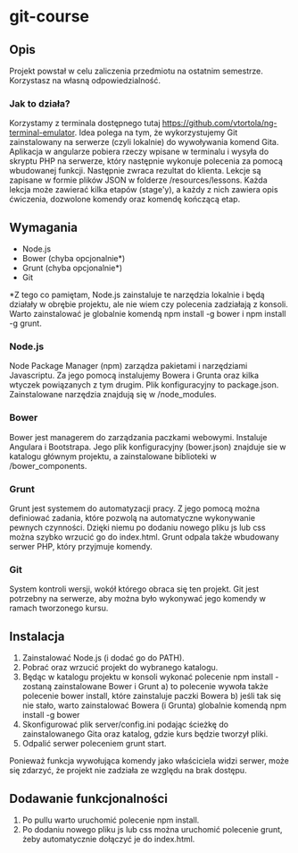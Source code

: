 # git-course

## Opis
Projekt powstał w celu zaliczenia przedmiotu na ostatnim semestrze. Korzystasz na własną odpowiedzialność.

### Jak to działa?
Korzystamy z terminala dostępnego tutaj https://github.com/vtortola/ng-terminal-emulator. Idea polega na tym, że wykorzystujemy Git zainstalowany na serwerze (czyli lokalnie) do wywoływania komend Gita. Aplikacja w angularze pobiera rzeczy wpisane w terminalu i wysyła do skryptu PHP na serwerze, który następnie wykonuje polecenia za pomocą wbudowanej funkcji. Następnie zwraca rezultat do klienta. 
Lekcje są zapisane w formie plików JSON w folderze /resources/lessons. Każda lekcja może zawierać kilka etapów (stage'y), a każdy z nich zawiera opis ćwiczenia, dozwolone komendy oraz komendę kończącą etap.

## Wymagania
- Node.js
- Bower (chyba opcjonalnie*)
- Grunt (chyba opcjonalnie*)
- Git

*Z tego co pamiętam, Node.js zainstaluje te narzędzia lokalnie i będą działały w obrębie projektu, ale nie wiem czy polecenia zadziałają z konsoli. Warto zainstalować je globalnie komendą npm install -g bower i npm install -g grunt.

### Node.js
Node Package Manager (npm) zarządza pakietami i narzędziami Javascriptu. Za jego pomocą instalujemy Bowera i Grunta oraz kilka wtyczek powiązanych z tym drugim. Plik konfiguracyjny to package.json. Zainstalowane narzędzia znajdują się w /node_modules.

### Bower
Bower jest managerem do zarządzania paczkami webowymi. Instaluje Angulara i Bootstrapa. Jego plik konfiguracyjny (bower.json) znajduje sie w katalogu głównym projektu, a zainstalowane biblioteki w /bower_components.

### Grunt
Grunt jest systemem do automatyzacji pracy. Z jego pomocą można definiować zadania, które pozwolą na automatyczne wykonywanie pewnych czynności. Dzięki niemu po dodaniu nowego pliku js lub css można szybko wrzucić go do index.html. Grunt odpala także wbudowany serwer PHP, który przyjmuje komendy.

### Git
System kontroli wersji, wokół którego obraca się ten projekt. Git jest potrzebny na serwerze, aby można było wykonywać jego komendy w ramach tworzonego kursu.

## Instalacja
1. Zainstalować Node.js (i dodać go do PATH).
3. Pobrać oraz wrzucić projekt do wybranego katalogu.
4. Będąc w katalogu projektu w konsoli wykonać polecenie npm install - zostaną zainstalowane Bower i Grunt
	a) to polecenie wywoła także polecenie bower install, które zainstaluje paczki Bowera
	b) jeśli tak się nie stało, warto zainstalować Bowera (i Grunta) globalnie komendą npm install -g bower
5. Skonfigurować plik server/config.ini podając ścieżkę do zainstalowanego Gita oraz katalog, gdzie kurs będzie tworzył pliki.
6. Odpalić serwer poleceniem grunt start.

Ponieważ funkcja wywołująca komendy jako właściciela widzi serwer, może się zdarzyć, że projekt nie zadziała ze względu na brak dostępu.

## Dodawanie funkcjonalności

1. Po pullu warto uruchomić polecenie npm install.
2. Po dodaniu nowego pliku js lub css można uruchomić polecenie grunt, żeby automatycznie dołączyć je do index.html.
